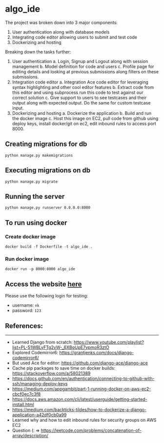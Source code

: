 # algo_ide

The project was broken down into 3 major components:
1. User authentication along with database models
2. Integrating code editor allowing users to submit and test code
3. Dockerizing and hosting

Breaking down the tasks further:
1. User authentication
  a. Login, Signup and Logout along with session management
  b. Model definition for code and users
  c. Profile page for editing details and looking at previous submissions along filters on these submissions.
2. Integration code editor
  a. Integration Ace code editor for leveraging syntax highlighting and other cool editor features
  b. Extract code from this editor and using subprocess run this code to test against our correct solution
  c. Give support to users to see testcases and their output along with expected output. Do the same for custom testcase input.
3. Dockerizing and hosting
  a. Dockerize the application
  b. Build and run the docker image
  c. Host this image on EC2, pull code from github using deploy keys, install docker/git on ec2, edit inbound rules to access port 8000.


## Creating migrations for db
`python manage.py makemigrations`

## Executing migrations on db
`python manage.py migrate`

## Running the server
`python manage.py runserver 0.0.0.0:8000`

## To run using docker
### Create docker image
`docker build -f Dockerfile -t algo_ide .`
### Run docker image
`docker run -p 8000:8000 algo_ide`

## Access the website [here](http://ec2-13-201-99-41.ap-south-1.compute.amazonaws.com:8000/login/)

Please use the following login for testing:
- username: `nk`
- password: `123`


## References:
---------------
  - Learned Django from scratch: https://www.youtube.com/playlist?list=PL-51WBLyFTg2vW-_6XBoUpE7vpmoR3ztO
  - Explored Codemirror6: https://grantjenks.com/docs/django-codemirror6/
  - But used Ace for editor: https://github.com/django-ace/django-ace
  - Cache pip packages to save time on docker builds: https://stackoverflow.com/a/58021389
  - https://docs.github.com/en/authentication/connecting-to-github-with-ssh/managing-deploy-keys
  - https://medium.com/appgambit/part-1-running-docker-on-aws-ec2-cbcf0ec7c3f8
  - https://docs.aws.amazon.com/cli/latest/userguide/getting-started-install.html
  - https://medium.com/backticks-tildes/how-to-dockerize-a-django-application-a42df0cb0a99
  - Learned why and how to edit inbound rules for security groups on AWS EC2
  - Question (: => https://leetcode.com/problems/concatenation-of-array/description/
